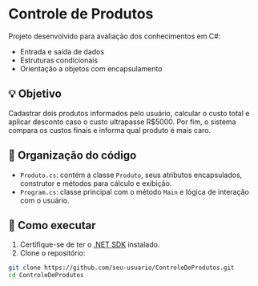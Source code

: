 # Controle de Produtos

Projeto desenvolvido para avaliação dos conhecimentos em C#:

- Entrada e saída de dados
- Estruturas condicionais
- Orientação a objetos com encapsulamento

## 💡 Objetivo

Cadastrar dois produtos informados pelo usuário, calcular o custo total e aplicar desconto caso o custo ultrapasse R$5000. Por fim, o sistema compara os custos finais e informa qual produto é mais caro.

## 🧱 Organização do código

- `Produto.cs`: contém a classe `Produto`, seus atributos encapsulados, construtor e métodos para cálculo e exibição.
- `Program.cs`: classe principal com o método `Main` e lógica de interação com o usuário.

## 🧪 Como executar

1. Certifique-se de ter o [.NET SDK](https://dotnet.microsoft.com/en-us/download) instalado.
2. Clone o repositório:

```bash
git clone https://github.com/seu-usuario/ControleDeProdutos.git
cd ControleDeProdutos
